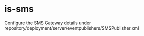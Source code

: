 # is-sms


Configure the SMS Gateway details under repository/deployment/server/eventpublishers/SMSPublisher.xml